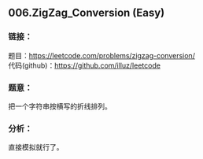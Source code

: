 ## 006.ZigZag_Conversion (Easy)

### **链接**：
题目：https://leetcode.com/problems/zigzag-conversion/  
代码(github)：https://github.com/illuz/leetcode  

### **题意**：
把一个字符串按横写的折线排列。  

### **分析**：
直接模拟就行了。
